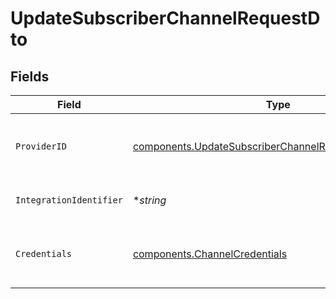 # UpdateSubscriberChannelRequestDto


## Fields

| Field                                                                                                                            | Type                                                                                                                             | Required                                                                                                                         | Description                                                                                                                      |
| -------------------------------------------------------------------------------------------------------------------------------- | -------------------------------------------------------------------------------------------------------------------------------- | -------------------------------------------------------------------------------------------------------------------------------- | -------------------------------------------------------------------------------------------------------------------------------- |
| `ProviderID`                                                                                                                     | [components.UpdateSubscriberChannelRequestDtoProviderID](../../models/components/updatesubscriberchannelrequestdtoproviderid.md) | :heavy_check_mark:                                                                                                               | The provider identifier for the credentials                                                                                      |
| `IntegrationIdentifier`                                                                                                          | **string*                                                                                                                        | :heavy_minus_sign:                                                                                                               | The integration identifier                                                                                                       |
| `Credentials`                                                                                                                    | [components.ChannelCredentials](../../models/components/channelcredentials.md)                                                   | :heavy_check_mark:                                                                                                               | Credentials payload for the specified provider                                                                                   |